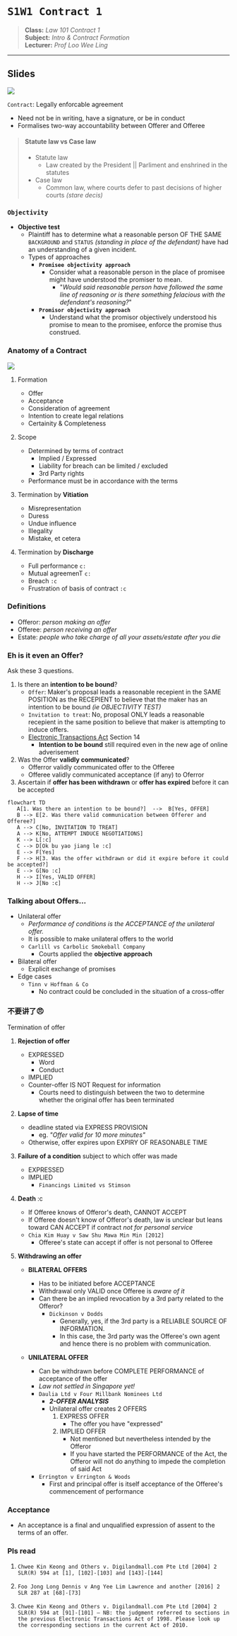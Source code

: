 # `S1W1 Contract 1`

> **Class:** *Law 101 Contract 1*  
> **Subject:** *Intro & Contract Formation*  
> **Lecturer:** *Prof Loo Wee Ling*  

---

## Slides

![](https://i.ytimg.com/vi/S4RdsrfFj7U/maxresdefault.jpg)

`Contract`: Legally enforcable agreement
* Need not be in writing, have a signature, or be in conduct
* Formalises two-way accountability between Offerer and Offeree

> #### Statute law vs Case law
> * Statute law  
>   * Law created by the President || Parliment and enshrined in the statutes
> * Case law
>   * Common law, where courts defer to past decisions of higher courts *(stare decis)*

### `Objectivity`
* **Objective test**
    * Plaintiff has to determine what a reasonable person OF THE SAME `BACKGROUND` and `STATUS` *(standing in place of the defendant)* have had an understanding of a given incident.
    * Types of approaches
        * **`Promisee objectivity approach`**
            * Consider what a reasonable person in the place of promisee might have understood the promiser to mean.
                * "*Would said reasonable person have followed the same line of reasoning or is there something felacious with the defendant's reasoning?*"  
        * **`Promisor objectivity approach`**
            * Understand what the promisor objectively understood his promise to mean to the promisee, enforce the promise thus construed.

### Anatomy of a Contract

![](https://i.kym-cdn.com/photos/images/newsfeed/001/069/986/bd5.jpg)

1. Formation
    * Offer
    * Acceptance
    * Consideration of agreement
    * Intention to create legal relations
    * Certainity & Completeness

2. Scope
    * Determined by terms of contract
        * Implied / Expressed
        * Liability for breach can be limited / excluded
        * 3rd Party rights
    * Performance must be in accordance with the terms

3. Termination by **Vitiation**
    * Misrepresentation
    * Duress
    * Undue influence
    * Illegality
    * Mistake, et cetera

4. Termination by **Discharge**
    * Full performance `c:`
    * Mutual agreemenT `c:`
    * Breach `:c`
    * Frustration of basis of contract `:c`

### Definitions 

* Offeror: *person making an offer*
* Offeree: *person receiving an offer*
* Estate: *people who take charge of all your assets/estate after you die*

### Eh is it even an Offer?

Ask these 3 questions.

1. Is there an **intention to be bound**?
    * `Offer`: Maker's proposal leads a reasonable recepient in the SAME POSITION as the RECEPIENT to believe that the maker has an intention to be bound *(ie OBJECTIVITY TEST)*
    * `Invitation to treat`: No, proposal ONLY leads a reasonable recepient in the same position to believe that maker is attempting to induce offers.
    * [Electronic Transactions Act](https://sso.agc.gov.sg/Act/ETA2010) Section 14
        * **Intention to be bound** still required even in the new age of online adverisement 
2. Was the Offer **validly communicated**?
    * Offerror validly communicated offer to the Offeree
    * Offeree validly communicated acceptance (if any) to Oferror
3. Ascertain if **offer has been withdrawn** or **offer has expired** before it can be accepted

```mermaid
flowchart TD 
   A[1. Was there an intention to be bound?]  -->  B[Yes, OFFER]
   B --> E[2. Was there valid communication between Offerer and Offeree?]
   A --> C[No, INVITATION TO TREAT]
   A --> K[No, ATTEMPT INDUCE NEGOTIATIONS]
   K --> L[:c]
   C --> D[Ok bu yao jiang le :c]
   E --> F[Yes]
   F --> H[3. Was the offer withdrawn or did it expire before it could be accepted?]
   E --> G[No :c]
   H --> I[Yes, VALID OFFER]
   H --> J[No :c]
```

### Talking about Offers...

* Unilateral offer
    * *Performance of conditions is the ACCEPTANCE of the unilateral offer.*
    * It is possible to make unilateral offers to the world
    * `Carlill vs Carbolic Smokeball Company`
        * Courts applied the **objective approach**  
* Bilateral offer
    * Explicit exchange of promises
* Edge cases
    * `Tinn v Hoffman & Co`
        * No contract could be concluded in the situation of a cross-offer


### 不要讲了😠

Termination of offer

1. **Rejection of offer**
    * EXPRESSED
        * Word
        * Conduct
    * IMPLIED
    * Counter-offer IS NOT Request for information
        * Courts need to distinguish between the two to determine whether the original offer has been terminated

2. **Lapse of time**
    * deadline stated via EXPRESS PROVISION
        * eg. *"Offer valid for 10 more minutes"*
    * Otherwise, offer expires upon EXPIRY OF REASONABLE TIME

3. **Failure of a condition** subject to which offer was made
    * EXPRESSED
    * IMPLIED
        * `Financings Limited vs Stimson`

4. **Death** :c
    * If Offeree knows of Offeror's death, CANNOT ACCEPT
    * If Offeree doesn't know of Offeror's death, law is unclear but leans toward CAN ACCEPT if contract *not for personal service*
    * `Chia Kim Huay v Saw Shu Mawa Min Min [2012]`
        * Offeree's state can accept if offer is not personal to Offeree

5. **Withdrawing an offer**
    * **BILATERAL OFFERS**
        * Has to be initiated before ACCEPTANCE
        * Withdrawal only VALID once Offeree is *aware of it*
        * Can there be an implied revocation by a 3rd party related to the Offeror?
            * `Dickinson v Dodds`
                * Generally, yes, if the 3rd party is a RELIABLE SOURCE OF INFORMATION.
                * In this case, the 3rd party was the Offeree's own agent and hence there is no problem with communication.

    * **UNILATERAL OFFER**
        * Can be withdrawn before COMPLETE PERFORMANCE of acceptance of the offer
        * *Law not settled in Singapore yet!*
        * `Daulia Ltd v Four Millbank Nominees Ltd` 
            * ***2-OFFER ANALYSIS***
            * Unilateral offer creates 2 OFFERS
                1. EXPRESS OFFER
                    * The offer you have "expressed"
                2. IMPLIED OFFER
                    * Not mentioned but nevertheless intended by the Offeror
                    * If you have started the PERFORMANCE of the Act, the Offeror will not do anything to impede the completion of said Act
        * `Errington v Errington & Woods`
            * First and principal offer is itself acceptance of the Offeree's commencement of performance

### Acceptance
* An acceptance is a final and unqualified expression of assent to the terms of an offer.

### Pls read

1. `Chwee Kin Keong and Others v. Digilandmall.com Pte Ltd [2004] 2 SLR(R) 594 at
[1], [102]-[103] and [143]-[144]`

2. `Foo Jong Long Dennis v Ang Yee Lim Lawrence and another [2016] 2 SLR 287 at
[68]-[73]`

3. `Chwee Kin Keong and Others v. Digilandmall.com Pte Ltd [2004] 2 SLR(R) 594 at
[91]-[101] – NB: the judgment referred to sections in the previous Electronic Transactions Act of 1998. Please look up the corresponding sections in the current Act of 2010.`

